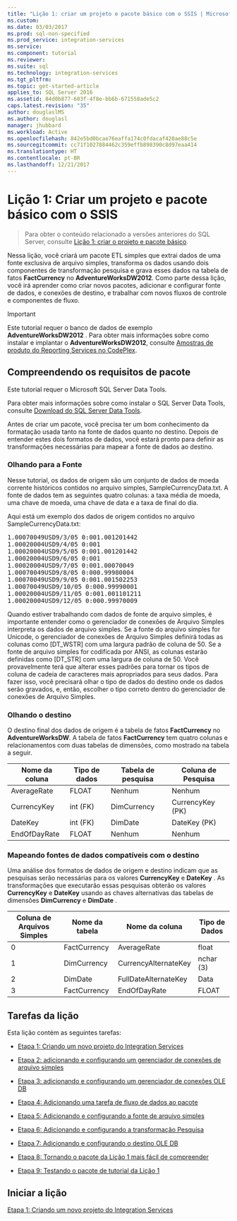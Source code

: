 ```yaml
---
title: "Lição 1: criar um projeto e pacote básico com o SSIS | Microsoft Docs"
ms.custom: 
ms.date: 03/03/2017
ms.prod: sql-non-specified
ms.prod_service: integration-services
ms.service: 
ms.component: tutorial
ms.reviewer: 
ms.suite: sql
ms.technology: integration-services
ms.tgt_pltfrm: 
ms.topic: get-started-article
applies_to: SQL Server 2016
ms.assetid: 84d0b877-603f-4f8e-bb6b-671558ade5c2
caps.latest.revision: "35"
author: douglaslMS
ms.author: douglasl
manager: jhubbard
ms.workload: Active
ms.openlocfilehash: 842e5bd0bcae76eaffa174c0fdacaf420ae88c5e
ms.sourcegitcommit: cc71f1027884462c359effb898390c8d97eaa414
ms.translationtype: HT
ms.contentlocale: pt-BR
ms.lasthandoff: 12/21/2017
---
```

# <a name="lesson-1-create-a-project-and-basic-package-with-ssis"></a>Lição 1: Criar um projeto e pacote básico com o SSIS

 > Para obter o conteúdo relacionado a versões anteriores do SQL Server, consulte [Lição 1: criar o projeto e pacote básico](https://msdn.microsoft.com/library/ms170419(SQL.120).aspx).

Nessa lição, você criará um pacote ETL simples que extrai dados de uma fonte exclusiva de arquivo simples, transforma os dados usando dois componentes de transformação pesquisa e grava esses dados na tabela de fatos **FactCurrency** no **AdventureWorksDW2012**. Como parte dessa lição, você irá aprender como criar novos pacotes, adicionar e configurar fonte de dados, e conexões de destino, e trabalhar com novos fluxos de controle e componentes de fluxo.  
  
> [!IMPORTANT]  
> Este tutorial requer o banco de dados de exemplo **AdventureWorksDW2012** . Para obter mais informações sobre como instalar e implantar o **AdventureWorksDW2012**, consulte [Amostras de produto do Reporting Services no CodePlex](http://go.microsoft.com/fwlink/p/?LinkID=526910).  
  
## <a name="understanding-the-package-requirements"></a>Compreendendo os requisitos de pacote  
Este tutorial requer o Microsoft SQL Server Data Tools.  
  
Para obter mais informações sobre como instalar o SQL Server Data Tools, consulte [Download do SQL Server Data Tools](http://msdn.microsoft.com/data/hh297027).  
  
Antes de criar um pacote, você precisa ter um bom conhecimento da formatação usada tanto na fonte de dados quanto no destino. Depois de entender estes dois formatos de dados, você estará pronto para definir as transformações necessárias para mapear a fonte de dados ao destino.  
  
### <a name="looking-at-the-source"></a>Olhando para a Fonte  
Nesse tutorial, os dados de origem são um conjunto de dados de moeda corrente históricos contidos no arquivo simples, SampleCurrencyData.txt. A fonte de dados tem as seguintes quatro colunas: a taxa média de moeda, uma chave de moeda, uma chave de data e a taxa de final do dia.  
  
Aqui está um exemplo dos dados de origem contidos no arquivo SampleCurrencyData.txt:  
  
<pre>1.00070049USD9/3/05 0:001.001201442  
1.00020004USD9/4/05 0:001  
1.00020004USD9/5/05 0:001.001201442  
1.00020004USD9/6/05 0:001  
1.00020004USD9/7/05 0:001.00070049  
1.00070049USD9/8/05 0:000.99980004  
1.00070049USD9/9/05 0:001.001502253  
1.00070049USD9/10/05 0:000.99990001  
1.00020004USD9/11/05 0:001.001101211  
1.00020004USD9/12/05 0:000.99970009</pre>  
  
Quando estiver trabalhando com dados de fonte de arquivo simples, é importante entender como o gerenciador de conexões de Arquivo Simples interpreta os dados de arquivo simples. Se a fonte do arquivo simples for Unicode, o gerenciador de conexões de Arquivo Simples definirá todas as colunas como [DT_WSTR] com uma largura padrão de coluna de 50. Se a fonte de arquivo simples for codificada por ANSI, as colunas estarão definidas como [DT_STR] com uma largura de coluna de 50. Você provavelmente terá que alterar esses padrões para tornar os tipos de coluna de cadeia de caracteres mais apropriados para seus dados. Para fazer isso, você precisará olhar o tipo de dados do destino onde os dados serão gravados, e, então, escolher o tipo correto dentro do gerenciador de conexões de Arquivo Simples.  
  
### <a name="looking-at-the-destination"></a>Olhando o destino  
O destino final dos dados de origem é a tabela de fatos **FactCurrency** no **AdventureWorksDW**. A tabela de fatos **FactCurrency** tem quatro colunas e relacionamentos com duas tabelas de dimensões, como mostrado na tabela a seguir.  
  
|Nome da coluna|Tipo de dados|Tabela de pesquisa|Coluna de Pesquisa|  
|---------------|-------------|----------------|-----------------|  
|AverageRate|FLOAT|Nenhum|Nenhum|  
|CurrencyKey|int (FK)|DimCurrency|CurrencyKey (PK)|  
|DateKey|int (FK)|DimDate|DateKey (PK)|  
|EndOfDayRate|FLOAT|Nenhum|Nenhum|  
  
### <a name="mapping-source-data-to-be-compatible-with-the-destination"></a>Mapeando fontes de dados compatíveis com o destino  
Uma análise dos formatos de dados de origem e destino indicam que as pesquisas serão necessárias para os valores **CurrencyKey** e **DateKey** . As transformações que executarão essas pesquisas obterão os valores **CurrencyKey** e **DateKey** usando as chaves alternativas das tabelas de dimensões **DimCurrency** e **DimDate** .  
  
|Coluna de Arquivos Simples|Nome da tabela|Nome da coluna|Tipo de Dados|  
|--------------------|--------------|---------------|-------------|  
|0|FactCurrency|AverageRate|float|  
|1|DimCurrency|CurrencyAlternateKey|nchar (3)|  
|2|DimDate|FullDateAlternateKey|Data|  
|3|FactCurrency|EndOfDayRate|FLOAT|  
  
## <a name="lesson-tasks"></a>Tarefas da lição  
Esta lição contém as seguintes tarefas:  
  
-   [Etapa 1: Criando um novo projeto do Integration Services](../integration-services/lesson-1-1-creating-a-new-integration-services-project.md)  
  
-   [Etapa 2: adicionando e configurando um gerenciador de conexões de arquivo simples](../integration-services/lesson-1-2-adding-and-configuring-a-flat-file-connection-manager.md)  
  
-   [Etapa 3: adicionando e configurando um gerenciador de conexões OLE DB](../integration-services/lesson-1-3-adding-and-configuring-an-ole-db-connection-manager.md)  
  
-   [Etapa 4: Adicionando uma tarefa de fluxo de dados ao pacote](../integration-services/lesson-1-4-adding-a-data-flow-task-to-the-package.md)  
  
-   [Etapa 5: Adicionando e configurando a fonte de arquivo simples](../integration-services/lesson-1-5-adding-and-configuring-the-flat-file-source.md)  
  
-   [Etapa 6: Adicionando e configurando a transformação Pesquisa](../integration-services/lesson-1-6-adding-and-configuring-the-lookup-transformations.md)  
  
-   [Etapa 7: Adicionando e configurando o destino OLE DB](../integration-services/lesson-1-7-adding-and-configuring-the-ole-db-destination.md)  
  
-   [Etapa 8: Tornando o pacote da Lição 1 mais fácil de compreender](../integration-services/lesson-1-8-making-the-lesson-1-package-easier-to-understand.md)  
  
-   [Etapa 9: Testando o pacote de tutorial da Lição 1](../integration-services/lesson-1-9-testing-the-lesson-1-tutorial-package.md)  
  
## <a name="start-the-lesson"></a>Iniciar a lição  
[Etapa 1: Criando um novo projeto do Integration Services](../integration-services/lesson-1-1-creating-a-new-integration-services-project.md)  
  
